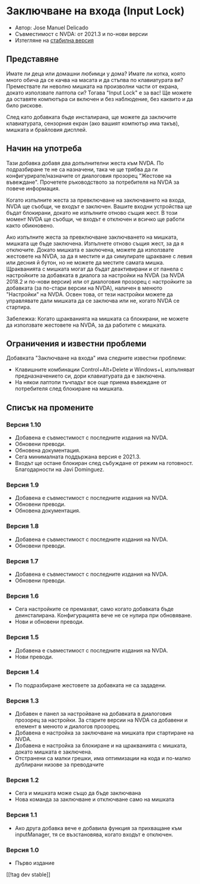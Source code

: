 # Заключване на входа (Input Lock) #

* Автор: Jose Manuel Delicado
* Съвместимост с NVDA: от 2021.3 и по-нови версии
* Изтегляне на [стабилна версия][1]

## Представяне

Имате ли деца или домашни любимци у дома? Имате ли котка, която много обича
да се качва на масата и да стъпва по клавиатурата ви? Премествате ли неволно
мишката на произволни части от екрана, докато използвате лаптопа си? Тогава
"Input Lock" е за вас! Ще можете да оставяте компютъра си включен и без
наблюдение, без каквито и да било рискове.

След като добавката бъде инсталирана, ще можете да заключите клавиатурата,
сензорния екран (ако вашият компютър има такъв), мишката и брайловия
дисплей.

## Начин на употреба

Тази добавка добавя два допълнителни жеста към NVDA. По подразбиране те не
са назначени, така че ще трябва да ги конфигурирате/назначите от диалоговия
прозорец "Жестове на въвеждане". Прочетете ръководството за потребителя на
NVDA за повече информация.

Когато изпълните жеста за превключване на заключването на входа, NVDA ще
съобщи, че входът е заключен. Вашите входни устройства ще бъдат блокирани,
докато не изпълните отново същия жест. В този момент NVDA ще съобщи, че
входът е отключен и всичко ще работи както обикновено.

Ако изпълните жеста за превключване заключването на мишката, мишката ще бъде
заключена. Изпълнете отново същия жест, за да я отключите. Докато мишката е
заключена, можете да използвате жестовете на NVDA, за да я местите и да
симулирате щракване с левия или десния й бутон, но не можете да местите
самата мишка. Щракванията с мишката могат да бъдат деактивирани и от панела
с настройките за добавката в диалога за настройки на NVDA (за NVDA 2018.2 и
по-нови версии) или от диалоговия прозорец с настройките за добавката (за
по-стари версии на NVDA), наличен в менюто "Настройки" на NVDA. Освен това,
от тези настройки можете да управлявате дали мишката да се заключва или не,
когато NVDA се стартира.

Забележка: Когато щракванията на мишката са блокирани, не можете да
използвате жестовете на NVDA, за да работите с мишката.

## Ограничения и известни проблеми

Добавката "Заключване на входа" има следните известни проблеми:

* Клавишните комбинации Control+Alt+Delete и Windows+L изпълняват
  предназначението си, дори клавиатурата да е заключена.
* На някои лаптопи тъчпадът все още приема въвеждане от потребителя след
  блокиране на мишката.

## Списък на промените

### Версия 1.10

* Добавена е съвместимост с последните издания на NVDA.
* Обновени преводи.
* Обновена документация.
* Сега минималната поддържана версия е 2021.3.
* Входът ще остане блокиран след събуждане от режим на
  готовност. Благодарности на Javi Dominguez.

### Версия 1.9

* Добавена е съвместимост с последните издания на NVDA.
* Обновени преводи.
* Обновена документация.

### Версия 1.8

* Добавена е съвместимост с последните издания на NVDA.
* Обновени преводи.

### Версия 1.7

* Добавена е съвместимост с последните издания на NVDA.
* Обновени преводи.

### Версия 1.6

* Сега настройките се премахват, само когато добавката бъде
  деинсталирана. Конфигурацията вече не се нулира при обновяване.
* Нови и обновени преводи.

### Версия 1.5

* Добавена е съвместимост с последните издания на NVDA.
* Нови преводи.

### Версия 1.4

* По подразбиране жестовете за добавката не са зададени.

### Версия 1.3

* Добавен е панел за настройване на добавката в диалоговия прозорец за
  настройки. За старите версии на NVDA са добавени и елемент в менюто и
  диалогов прозорец.
* Добавена е настройка за заключване на мишката при стартиране на NVDA.
* Добавена е настройка за блокиране и на щракванията с мишката, докато
  мишката е заключена.
* Отстранени са малки грешки, има оптимизации на кода и по-малко дублирани
  низове за преводачите

### Версия 1.2

* Сега и мишката може също да бъде заключвана
* Нова команда за заключване и отключване само на мишката

### Версия 1.1

* Ако друга добавка вече е добавила функция за прихващане към inputManager,
  тя се възстановява, когато входът е отключен.

### Версия 1.0

* Първо издание

[[!tag dev stable]]

[1]: https://addons.nvda-project.org/files/get.php?file=inputlock
